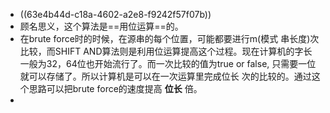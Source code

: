 - ((63e4b44d-c18a-4602-a2e8-f9242f57f07b))
- 顾名思义，这个算法是==用位运算==的。
- 在brute force时的时候，在源串的每个位置，可能都要进行m(模式
  串长度)次比较，而SHIFT AND算法则是利用位运算提高这个过程。现在计算机的字长一般为32，64位也开始流行了。而一次比较的值为true or false, 只需要一位就可以存储了。所以计算机是可以在一次运算里完成位长 次的比较的。通过这个思路可以把brute force的速度提高 **位长** 倍。
-